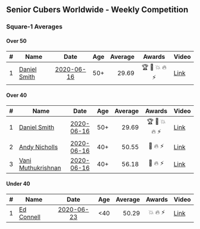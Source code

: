 ## Senior Cubers Worldwide - Weekly Competition
### Square-1 Averages

#### Over 50

| # | Name | Date | Age | Average | Awards | Video |
| :--: | -- | :--: | :--: | --: | :--: | -- |
| 1 | [Daniel Smith](../../persons/daniel_smith/sq1.md) | [2020-06-16](2020-06-16.md) | 50+ | 29.69 | 🏆 🥇 💥 🔥 ⚡ | [Link](https://www.facebook.com/events/296087658445428/permalink/301316697922524/) |

#### Over 40

| # | Name | Date | Age | Average | Awards | Video |
| :--: | -- | :--: | :--: | --: | :--: | -- |
| 1 | [Daniel Smith](../../persons/daniel_smith/sq1.md) | [2020-06-16](2020-06-16.md) | 50+ | 29.69 | 🏆 🥇 💥 🔥 ⚡ | [Link](https://www.facebook.com/events/296087658445428/permalink/301316697922524/) |
| 2 | [Andy Nicholls](../../persons/andy_nicholls/sq1.md) | [2020-06-16](2020-06-16.md) | 40+ | 50.55 | 🥈 🔥 ⚡ | [Link](https://www.facebook.com/events/296087658445428/permalink/298844614836399/) |
| 3 | [Vani Muthukrishnan](../../persons/vani_muthukrishnan/sq1.md) | [2020-06-16](2020-06-16.md) | 40+ | 56.18 | 🥉 🔥 ⚡ | [Link](https://www.facebook.com/events/296087658445428/permalink/298743144846546/) |

#### Under 40

| # | Name | Date | Age | Average | Awards | Video |
| :--: | -- | :--: | :--: | --: | :--: | -- |
| 1 | [Ed Connell](../../persons/ed_connell/sq1.md) | [2020-06-23](2020-06-23.md) | <40 | 50.29 | 💥 🔥 ⚡ | [Link](https://www.facebook.com/events/1618516681636159/permalink/1621436411344186/) |


<!-- Global site tag (gtag.js) - Google Analytics -->
<script async src="https://www.googletagmanager.com/gtag/js?id=UA-86348435-3"></script>
<script>window.dataLayer = window.dataLayer || []; function gtag() {dataLayer.push(arguments);} gtag('js', new Date()); gtag('config', 'UA-86348435-3');</script>
